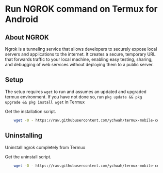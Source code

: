 # Run NGROK command on Termux for Android

## About NGROK

Ngrok is a tunneling service that allows developers to securely expose local servers and applications to the internet. It creates a secure, temporary URL that forwards traffic to your local machine, enabling easy testing, sharing, and debugging of web services without deploying them to a public server.

## Setup

The setup requires `wget` to run and assumes an updated and upgraded termux environment. If you have not done so, run `pkg update && pkg upgrade && pkg install wget` in Termux

Get the installation script.  
```sh 
    wget -O - https://raw.githubusercontent.com/ychwah/termux-mobile-coder/master/tools/ngrok-termux/install.sh | bash
```

## Uninstalling
Uninstall ngrok completely from Termux

Get the uninstall script.  
```sh 
    wget -O - https://raw.githubusercontent.com/ychwah/termux-mobile-coder/master/tools/ngrok-termux/uninstall.sh | bash
```